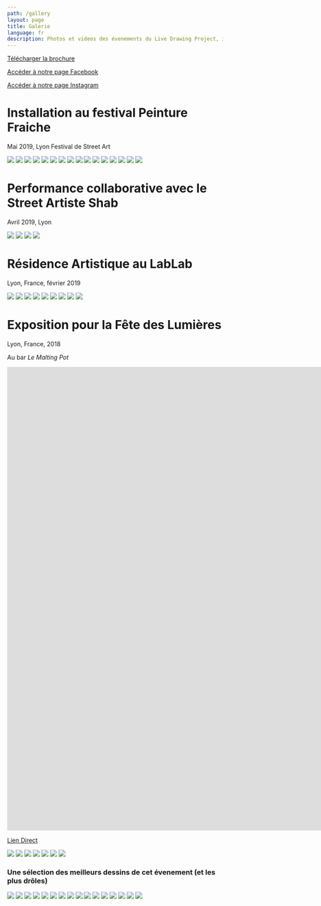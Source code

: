 ```yaml
---
path: /gallery
layout: page
title: Galerie
language: fr
description: Photos et videos des évenements du Live Drawing Project, installations et workshpops.
---
```



[Télécharger la brochure](./TheLiveDrawingProject_Brochure_FR.pdf)  
  
[Accéder à notre page Facebook](//facebook.com/TheLiveDrawingProject)  
   
[Accéder à notre page Instagram](//instagram.com/livedrawingproject) 


# Installation au festival Peinture Fraiche
Mai 2019, Lyon
Festival de Street Art


<photo-grid>
<img src="pf/1.jpg"/>
<img src="pf/b-12.jpg"/>
<img src="pf/b-6.jpg"/>
<img src="pf/b-26.jpg"/>
<img src="pf/b-21.jpg"/>
<img src="pf/b-22.jpg"/>
<img src="pf/b-24.jpg"/>
<img src="pf/b-32.jpg"/>
<img src="pf/b-28.jpg"/>
<img src="pf/b-14.jpg"/>
<img src="pf/b-11.jpg"/>
<img src="pf/b-39.jpg"/>
<img src="pf/b-7.jpg"/>
<img src="pf/b-13.jpg"/>
<img src="pf/b-40.jpg"/>
<img src="pf/b-2.jpg"/>
</photo-grid>


# Performance collaborative avec le Street Artiste Shab
Avril 2019, Lyon


<photo-grid>
<img src="shab/1.jpg"/>
<img src="shab/2.jpg"/>
<img src="shab/3.jpg"/>
<img src="shab/textcover.jpg"/>
</photo-grid>


# Résidence Artistique au LabLab
Lyon, France, février 2019  

<photo-grid>
<img src="lablab/1.jpg"/>
<img src="lablab/2.jpg"/>
<img src="lablab/3.jpg"/>
<img src="lablab/0.jpg"/>
<img src="lablab/7.jpg"/>
<img src="lablab/6.jpg"/>
<img src="lablab/5.jpg"/>
<img src="lablab/00.jpg"/>
<img src="lablab/aadn.jpg"/>
</photo-grid>


# Exposition pour la Fête des Lumières
Lyon, France, 2018  

Au bar _Le Malting Pot_
<iframe src="https://player.vimeo.com/video/311653956" frameborder="0" allowfullscreen width="1920" height="1080"></iframe>

[Lien Direct](https://vimeo.com/311653956)


<photo-grid>
<img src="maltingpot/3.jpg"/>
<img src="maltingpot/screenshot1.jpg"/>
<img src="maltingpot/1.jpg"/>
<img src="maltingpot/2.jpg"/>
<img src="maltingpot/cover.jpg"/>
<img src="maltingpot/5.jpg"/>
<img src="maltingpot/affiche.jpg"/>
</photo-grid>

### Une sélection des meilleurs dessins de cet évenement (et les plus drôles)

<photo-grid>
<img src="drawings/2.png"/>
<img src="drawings/3.png"/>
<img src="drawings/4.png"/>
<img src="drawings/5.png"/>
<img src="drawings/6.png"/>
<img src="drawings/7.png"/>
<img src="drawings/8.png"/>
<img src="drawings/9.png"/>
<img src="drawings/10.png"/>
<img src="drawings/11.png"/>
<img src="drawings/12.png"/>
<img src="drawings/13.png"/>
<img src="drawings/14.png"/>
<img src="drawings/15.png"/>
<img src="drawings/16.png"/>
<img src="drawings/17.png"/>
</photo-grid>
